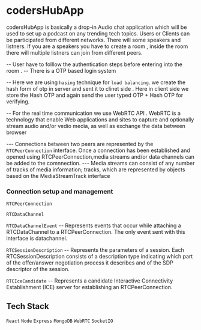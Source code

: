 # codersHubApp
codersHubApp is basically a drop-in Audio chat application which will be used to set up a podcast on 
any trending tech topics. Users or Clients can be participated from different networks. There will some
speakers and listners. If you are a speakers you have to create a room , inside the room there will multiple 
listners can join from different peers.

-- User have to folllow the authentication steps before entering into the room . 
-- There is a OTP based login system 

-- Here we are using ``hasing`` technique for ``load balancing``.  we create the hash form of otp in server and sent it to clinet side . Here in client side we store the Hash OTP and again send the user typed OTP + Hash OTP for verifying.

-- For the real time communication we use WebRTC API . WebRTC is a technology that enable Web applications and sites to capture and optionally stream audio and/or vedio media, as well as exchange the data between browser

--- Connections between two peers are represented by the ``RTCPeerConnection`` interface. Once a connection has been established and opened using RTCPeerConnection,media streams and/or data channels can be added to the comnnection.
--- Media streams can consist of any number of tracks of media information; tracks, which are represented by objects based on the MediaStreamTrack interface

### Connection setup and management

`RTCPeerConnection`

`RTCDataChannel`

`RTCDataChannelEvent`
  -- Represents events that occur while attaching a RTCDataChannel to a RTCPeerConnection. The only event sent with this interface is datachannel.
  
`RTCSessionDescription`
  -- Represents the parameters of a session.  Each RTCSessionDescription consists of a description type indicating which part of the offer/answer negotiation process it describes and of the SDP descriptor of the session.

`RTCIceCandidate`
  -- Represents a candidate Interactive Connectivity Establishment (ICE) server for establishing an RTCPeerConnection.
  
## Tech Stack

`React` `Node` `Express` `MongoDB` `WebRTC` `SocketIO` 

  
  
  

















